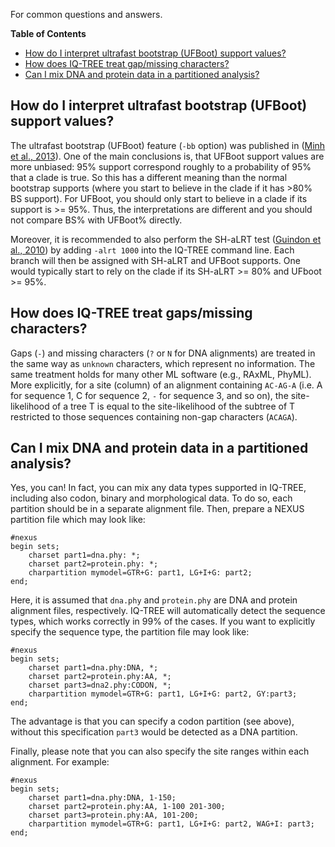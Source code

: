 <!--jekyll 
docid: 04
doctype: tutorial
tags:
- tutorial
sections:
- name: How to interpret ultrafast bootstrap (UFBoot) supports?
  url: how-do-i-interpret-ultrafast-bootstrap-ufboot-support-values
- name: How does IQ-TREE treat gap/missing characters?
  url: how-does-iq-tree-treat-gapmissing-characters
- name: Can I mix DNA and protein data in a partitioned analysis?
  url: can-i-mix-dna-and-protein-data-in-a-partitioned-analysis
jekyll-->
For common questions and answers.
<!--more-->

<!-- START doctoc generated TOC please keep comment here to allow auto update -->
<!-- DON'T EDIT THIS SECTION, INSTEAD RE-RUN doctoc TO UPDATE -->
**Table of Contents**

- [How do I interpret ultrafast bootstrap (UFBoot) support values?](#how-do-i-interpret-ultrafast-bootstrap-ufboot-support-values)
- [How does IQ-TREE treat gap/missing characters?](#how-does-iq-tree-treat-gapmissing-characters)
- [Can I mix DNA and protein data in a partitioned analysis?](#can-i-mix-dna-and-protein-data-in-a-partitioned-analysis)

<!-- END doctoc generated TOC please keep comment here to allow auto update -->


How do I interpret ultrafast bootstrap (UFBoot) support values?
---------------------------------------------------------------

The ultrafast bootstrap (UFBoot) feature (`-bb` option) was published in  ([Minh et al., 2013]). One of the main conclusions is, that UFBoot support values are more unbiased: 95% support correspond roughly to a probability of 95% that a clade is true. So this has a different meaning than the normal bootstrap supports (where you start to believe in the clade if it has >80% BS support). For UFBoot, you should only start to believe in a clade if its support is >= 95%. Thus, the interpretations are different and you should not compare BS% with UFBoot% directly. 

Moreover, it is recommended to also perform the SH-aLRT test ([Guindon et al., 2010]) by adding `-alrt 1000` into the IQ-TREE command line. Each branch will then be assigned with SH-aLRT and UFBoot supports. One would typically start to rely on the clade if its SH-aLRT >= 80% and UFboot >= 95%. 


How does IQ-TREE treat gaps/missing characters?
----------------------------------------------

Gaps (`-`) and missing characters (`?` or `N` for DNA alignments) are treated in the same way as `unknown` characters, which represent no information. The same treatment holds for many other ML software (e.g., RAxML, PhyML). More explicitly,
for a site (column) of an alignment containing `AC-AG-A` (i.e. A for sequence 1, C for sequence 2, `-` for sequence 3, and so on), the site-likelihood
of a tree T is equal to the site-likelihood of the subtree of T restricted to those sequences containing non-gap characters (`ACAGA`).


Can I mix DNA and protein data in a partitioned analysis?
---------------------------------------------------------

Yes, you can! In fact, you can mix any data types supported in IQ-TREE, including also codon, binary and morphological data. To do so, each partition should be in a separate alignment file. Then, prepare a NEXUS partition file which may look like:

    #nexus
    begin sets;
        charset part1=dna.phy: *;
        charset part2=protein.phy: *;
        charpartition mymodel=GTR+G: part1, LG+I+G: part2;
    end;

Here, it is assumed that `dna.phy` and `protein.phy` are DNA and protein alignment files, respectively. IQ-TREE will automatically detect the sequence types, which works correctly in 99% of the cases. If you want to explicitly specify the sequence type, the partition file may look like:

    #nexus
    begin sets;
        charset part1=dna.phy:DNA, *;
        charset part2=protein.phy:AA, *;
        charset part3=dna2.phy:CODON, *;
        charpartition mymodel=GTR+G: part1, LG+I+G: part2, GY:part3;
    end;
 
The advantage is that you can specify a codon partition (see above), without this specification `part3` would be detected as a DNA partition.

Finally, please note that you can also specify the site ranges within each alignment. For example:

    #nexus
    begin sets;
        charset part1=dna.phy:DNA, 1-150;
        charset part2=protein.phy:AA, 1-100 201-300;
        charset part3=protein.phy:AA, 101-200;
        charpartition mymodel=GTR+G: part1, LG+I+G: part2, WAG+I: part3;
    end;
 

[Guindon et al., 2010]: http://dx.doi.org/10.1093/sysbio/syq010
[Minh et al., 2013]: http://dx.doi.org/10.1093/molbev/mst024
